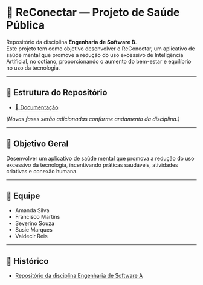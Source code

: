 # 🧠 ReConectar — Projeto de Saúde Pública
Repositório da disciplina **Engenharia de Software B**.  
Este projeto tem como objetivo desenvolver o ReConectar, um aplicativo de saúde mental que promove a redução do uso excessivo de Inteligência Artificial, no cotiano, proporcionando o aumento do bem-estar e equilíbrio no uso da tecnologia.  

---

## 📑 Estrutura do Repositório

- [📂 Documentação](./1_Documentação)
 

*(Novas fases serão adicionadas conforme andamento da disciplina.)*

---

## 🎯 Objetivo Geral
Desenvolver um aplicativo de saúde mental que promova a redução do uso excessivo da tecnologia, incentivando práticas saudáveis, atividades criativas e conexão humana.

---

## 👥 Equipe
- Amanda Silva
- Francisco Martins  
- Severino Souza 
- Susie Marques
- Valdecir Reis 

---

## 📌 Histórico
- [Repositório da disciplina Engenharia de Software A](https://github.com/equipe-saude-publica/trabalho-pratico)
